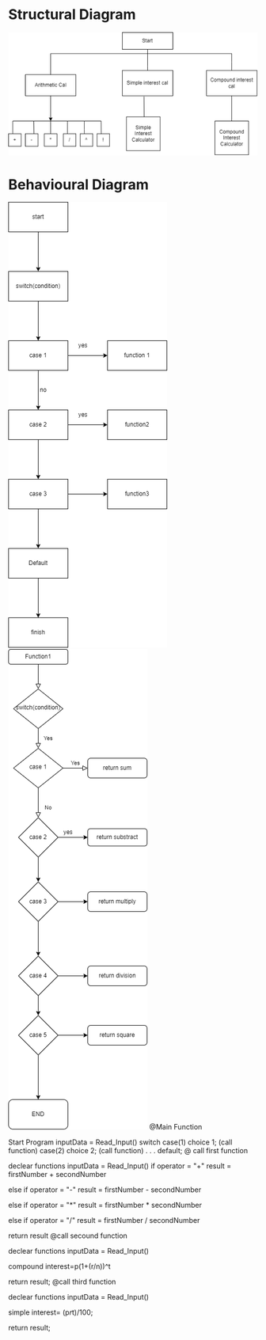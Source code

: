 # Structural Diagram
![titleofscreenshot](https://github.com/RitikSingh0523/M1_CALCULATOR_UTILITY/blob/main/2_Architecture/structuraldiagram.png)
# Behavioural Diagram
![titalofscreenshot](https://github.com/RitikSingh0523/M1_CALCULATOR_UTILITY/blob/main/2_Architecture/behaviouraldiagram.png)
![titleofscreenshot](https://github.com/RitikSingh0523/M1_CALCULATOR_UTILITY/blob/main/2_Architecture/Function1.png)
@Main Function

Start Program
inputData = Read_Input()
switch
case(1)
choice 1;
(call function)
case(2)
choice 2;
(call function)
.
.
.
default;
@ call first function

declear functions
inputData = Read_Input()
if operator = "+" result = firstNumber + secondNumber

else if operator = "-" result = firstNumber - secondNumber

else if operator = "*" result = firstNumber * secondNumber

else if operator = "/" result = firstNumber / secondNumber

return result
@call secound function

declear functions
inputData = Read_Input()

compound interest=p(1+(r/n))^t

return result;
@call third function

declear functions
inputData = Read_Input()

simple interest= (p*r*t)/100;

return result;
